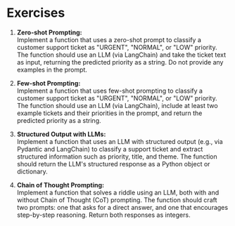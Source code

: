 # Exercises

1. **Zero-shot Prompting:**  
   Implement a function that uses a zero-shot prompt to classify a customer support ticket as "URGENT", "NORMAL", or "LOW" priority. The function should use an LLM (via LangChain) and take the ticket text as input, returning the predicted priority as a string. Do not provide any examples in the prompt.

2. **Few-shot Prompting:**  
   Implement a function that uses few-shot prompting to classify a customer support ticket as "URGENT", "NORMAL", or "LOW" priority. The function should use an LLM (via LangChain), include at least two example tickets and their priorities in the prompt, and return the predicted priority as a string.

3. **Structured Output with LLMs:**  
   Implement a function that uses an LLM with structured output (e.g., via Pydantic and LangChain) to classify a support ticket and extract structured information such as priority, title, and theme. The function should return the LLM's structured response as a Python object or dictionary.

4. **Chain of Thought Prompting:**  
   Implement a function that solves a riddle using an LLM, both with and without Chain of Thought (CoT) prompting. The function should craft two prompts: one that asks for a direct answer, and one that encourages step-by-step reasoning. Return both responses as integers.
